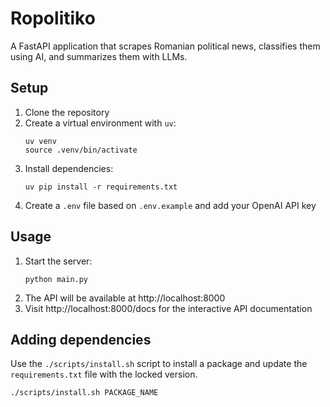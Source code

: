 # Ropolitiko

A FastAPI application that scrapes Romanian political news, classifies them using AI, and summarizes them with LLMs.

## Setup

1. Clone the repository
2. Create a virtual environment with `uv`:
   ```
   uv venv
   source .venv/bin/activate
   ```
3. Install dependencies:
   ```
   uv pip install -r requirements.txt
   ```
4. Create a `.env` file based on `.env.example` and add your OpenAI API key

## Usage

1. Start the server:
   ```
   python main.py
   ```
2. The API will be available at http://localhost:8000
3. Visit http://localhost:8000/docs for the interactive API documentation

## Adding dependencies

Use the `./scripts/install.sh` script to install a package and update the `requirements.txt` file with the locked version.

```
./scripts/install.sh PACKAGE_NAME
```

